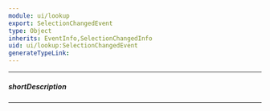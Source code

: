 ```yaml
---
module: ui/lookup
export: SelectionChangedEvent
type: Object
inherits: EventInfo,SelectionChangedInfo
uid: ui/lookup:SelectionChangedEvent
generateTypeLink: 
---
```

---
##### shortDescription
<!-- Description goes here -->

---
<!-- Description goes here -->
